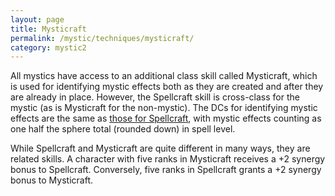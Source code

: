 ```yaml
---
layout: page
title: Mysticraft
permalink: /mystic/techniques/mysticraft/
category: mystic2
---
```

All mystics have access to an additional class skill called Mysticraft,
which is used for identifying mystic effects both as they are created
and after they are already in place. However, the Spellcraft skill is
cross-class for the mystic (as is Mysticraft for the non-mystic). The
DCs for identifying mystic effects are the same as [those for
Spellcraft](http://d20srd.org/srd/skills/spellcraft.htm), with mystic
effects counting as one half the sphere total (rounded down) in spell
level.

While Spellcraft and Mysticraft are quite different in many ways, they
are related skills. A character with five ranks in Mysticraft receives a
+2 synergy bonus to Spellcraft. Conversely, five ranks in Spellcraft
grants a +2 synergy bonus to Mysticraft.
